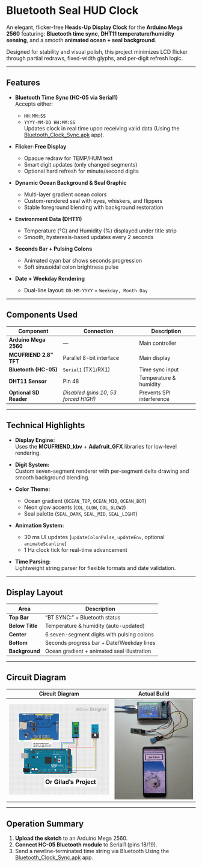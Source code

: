 # Bluetooth Seal HUD Clock

An elegant, flicker-free **Heads-Up Display Clock** for the **Arduino Mega 2560** featuring:
**Bluetooth time sync**, **DHT11 temperature/humidity sensing**, and a smooth **animated ocean + seal background**.

Designed for stability and visual polish, this project minimizes LCD flicker through partial redraws, fixed-width glyphs, and per-digit refresh logic.

---

## Features

- **Bluetooth Time Sync (HC-05 via Serial1)**  
  Accepts either:
  - `HH:MM:SS`  
  - `YYYY-MM-DD HH:MM:SS`  
  Updates clock in real time upon receiving valid data (Using the [Bluetooth_Clock_Sync.apk](Bluetooth_Clock_Sync.apk) app).

- **Flicker-Free Display**  
  - Opaque redraw for TEMP/HUM text  
  - Smart digit updates (only changed segments)  
  - Optional hard refresh for minute/second digits

- **Dynamic Ocean Background & Seal Graphic**  
  - Multi-layer gradient ocean colors  
  - Custom-rendered seal with eyes, whiskers, and flippers  
  - Stable foreground blending with background restoration

- **Environment Data (DHT11)**  
  - Temperature (°C) and Humidity (%) displayed under title strip  
  - Smooth, hysteresis-based updates every 2 seconds  

- **Seconds Bar + Pulsing Colons**  
  - Animated cyan bar shows seconds progression  
  - Soft sinusoidal colon brightness pulse  

- **Date + Weekday Rendering**  
  - Dual-line layout: `DD-MM-YYYY` + `Weekday, Month Day`

---

## Components Used

| Component | Connection | Description |
|------------|-------------|-------------|
| **Arduino Mega 2560** | — | Main controller |
| **MCUFRIEND 2.8" TFT** | Parallel 8-bit interface | Main display |
| **Bluetooth (HC-05)** | `Serial1` (TX1/RX1) | Time sync input |
| **DHT11 Sensor** | Pin 48 | Temperature & humidity |
| **Optional SD Reader** | *Disabled (pins 10, 53 forced HIGH)* | Prevents SPI interference |

---

## Technical Highlights

- **Display Engine:**  
  Uses the **MCUFRIEND_kbv** + **Adafruit_GFX** libraries for low-level rendering.

- **Digit System:**  
  Custom seven-segment renderer with per-segment delta drawing and smooth background blending.

- **Color Theme:**  
  - Ocean gradient (`OCEAN_TOP`, `OCEAN_MID`, `OCEAN_BOT`)  
  - Neon glow accents (`COL_GLOW`, `COL_GLOW2`)  
  - Seal palette (`SEAL_DARK`, `SEAL_MID`, `SEAL_LIGHT`)

- **Animation System:**  
  - 30 ms UI updates (`updateColonPulse`, `updateEnv`, optional `animateScanline`)  
  - 1 Hz clock tick for real-time advancement  

- **Time Parsing:**  
  Lightweight string parser for flexible formats and date validation.

---

## Display Layout

| Area | Description |
|------|--------------|
| **Top Bar** | “BT SYNC:” + Bluetooth status |
| **Below Title** | Temperature & humidity (auto-updated) |
| **Center** | 6 seven-segment digits with pulsing colons |
| **Bottom** | Seconds progress bar + Date/Weekday lines |
| **Background** | Ocean gradient + animated seal illustration |

---

## Circuit Diagram

| Circuit Diagram | Actual Build |
|----------|---------------|
| ![Circuit Diagram](Arduino%20Mega%20Bluetooth%20Clock%20Circuit%20Diagram.png)  |  ![Actual Circuit](Bluetooth_Clock_Actual_Circuit.jpg)  |

---

## Operation Summary

1. **Upload the sketch** to an Arduino Mega 2560.  
2. **Connect HC-05 Bluetooth module** to Serial1 (pins 18/19).  
3. Send a newline-terminated time string via Bluetooth Using the [Bluetooth_Clock_Sync.apk](Bluetooth_Clock_Sync.apk) app.

